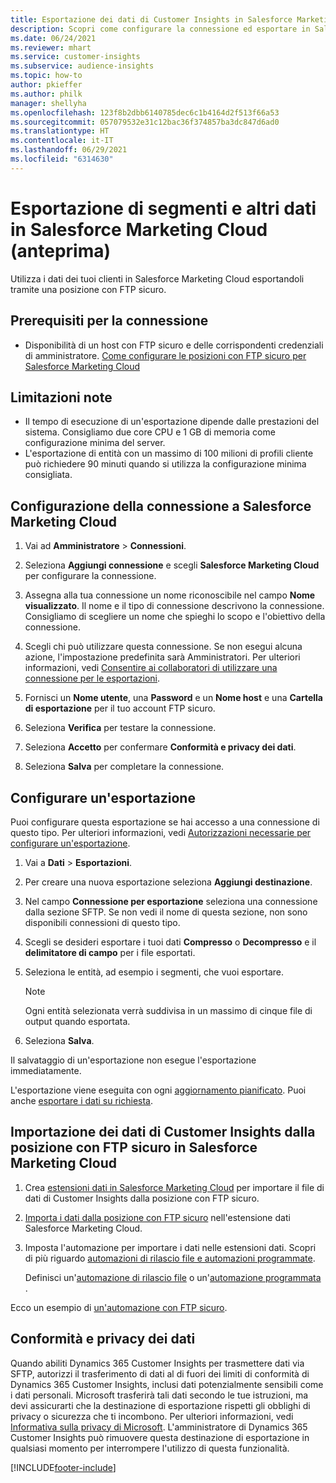 ```yaml
---
title: Esportazione dei dati di Customer Insights in Salesforce Marketing Cloud
description: Scopri come configurare la connessione ed esportare in Salesforce Marketing Cloud.
ms.date: 06/24/2021
ms.reviewer: mhart
ms.service: customer-insights
ms.subservice: audience-insights
ms.topic: how-to
author: pkieffer
ms.author: philk
manager: shellyha
ms.openlocfilehash: 123f8b2dbb6140785dec6c1b4164d2f513f66a53
ms.sourcegitcommit: 057079532e31c12bac36f374857ba3dc847d6ad0
ms.translationtype: HT
ms.contentlocale: it-IT
ms.lasthandoff: 06/29/2021
ms.locfileid: "6314630"
---
```

# <a name="export-segments-and-other-data-to-salesforce-marketing-cloud-preview"></a>Esportazione di segmenti e altri dati in Salesforce Marketing Cloud (anteprima)

Utilizza i dati dei tuoi clienti in Salesforce Marketing Cloud esportandoli tramite una posizione con FTP sicuro.

## <a name="prerequisites-for-connection"></a>Prerequisiti per la connessione

- Disponibilità di un host con FTP sicuro e delle corrispondenti credenziali di amministratore. [Come configurare le posizioni con FTP sicuro per Salesforce Marketing Cloud](https://help.salesforce.com/articleView?id=sf.mc_es_configure_enhanced_ftp.htm&type=5) 

## <a name="known-limitations"></a>Limitazioni note

- Il tempo di esecuzione di un'esportazione dipende dalle prestazioni del sistema. Consigliamo due core CPU e 1 GB di memoria come configurazione minima del server. 
- L'esportazione di entità con un massimo di 100 milioni di profili cliente può richiedere 90 minuti quando si utilizza la configurazione minima consigliata. 

## <a name="set-up-the-connection-to-salesforce-marketing-cloud"></a>Configurazione della connessione a Salesforce Marketing Cloud

1. Vai ad **Amministratore** > **Connessioni**.

1. Seleziona **Aggiungi connessione** e scegli **Salesforce Marketing Cloud** per configurare la connessione.

1. Assegna alla tua connessione un nome riconoscibile nel campo **Nome visualizzato**. Il nome e il tipo di connessione descrivono la connessione. Consigliamo di scegliere un nome che spieghi lo scopo e l'obiettivo della connessione.

1. Scegli chi può utilizzare questa connessione. Se non esegui alcuna azione, l'impostazione predefinita sarà Amministratori. Per ulteriori informazioni, vedi [Consentire ai collaboratori di utilizzare una connessione per le esportazioni](connections.md#allow-contributors-to-use-a-connection-for-exports).

1. Fornisci un **Nome utente**, una **Password** e un **Nome host** e una **Cartella di esportazione** per il tuo account FTP sicuro.

1. Seleziona **Verifica** per testare la connessione.

1. Seleziona **Accetto** per confermare **Conformità e privacy dei dati**.

1. Seleziona **Salva** per completare la connessione.

## <a name="configure-an-export"></a>Configurare un'esportazione

Puoi configurare questa esportazione se hai accesso a una connessione di questo tipo. Per ulteriori informazioni, vedi [Autorizzazioni necessarie per configurare un'esportazione](export-destinations.md#set-up-a-new-export).

1. Vai a **Dati** > **Esportazioni**.

1. Per creare una nuova esportazione seleziona **Aggiungi destinazione**.

1. Nel campo **Connessione per esportazione** seleziona una connessione dalla sezione SFTP. Se non vedi il nome di questa sezione, non sono disponibili connessioni di questo tipo.

1. Scegli se desideri esportare i tuoi dati **Compresso** o **Decompresso** e il **delimitatore di campo** per i file esportati.

1. Seleziona le entità, ad esempio i segmenti, che vuoi esportare.

   > [!NOTE]
   > Ogni entità selezionata verrà suddivisa in un massimo di cinque file di output quando esportata. 

1. Seleziona **Salva**.

Il salvataggio di un'esportazione non esegue l'esportazione immediatamente.

L'esportazione viene eseguita con ogni [aggiornamento pianificato](system.md#schedule-tab). Puoi anche [esportare i dati su richiesta](export-destinations.md#run-exports-on-demand). 

## <a name="import-customer-insights-data-from-sftp-location-to-salesforce-marketing-cloud"></a>Importazione dei dati di Customer Insights dalla posizione con FTP sicuro in Salesforce Marketing Cloud

1. Crea [estensioni dati in Salesforce Marketing Cloud](https://help.salesforce.com/articleView?id=sf.mc_es_create_data_extension.htm&type=5) per importare il file di dati di Customer Insights dalla posizione con FTP sicuro.

2. [Importa i dati dalla posizione con FTP sicuro](https://help.salesforce.com/articleView?id=sf.mc_es_import_data_extension_classic.htm&type=5) nell'estensione dati Salesforce Marketing Cloud. 

3. Imposta l'automazione per importare i dati nelle estensioni dati. Scopri di più riguardo [automazioni di rilascio file e automazioni programmate](https://help.salesforce.com/articleView?id=sf.mc_as_triggered_automations.htm&type=5).

   Definisci un'[automazione di rilascio file](https://help.salesforce.com/articleView?id=sf.mc_as_define_a_triggered_automation.htm&type=5) o un'[automazione programmata ](https://help.salesforce.com/articleView?id=sf.mc_as_define_a_scheduled_automation.htm&type=5). 

Ecco un esempio di [un'automazione con FTP sicuro](https://help.salesforce.com/articleView?id=sf.mc_as_ftp_and_triggered_automation_scenario.htm&type=5).

## <a name="data-privacy-and-compliance"></a>Conformità e privacy dei dati

Quando abiliti Dynamics 365 Customer Insights per trasmettere dati via SFTP, autorizzi il trasferimento di dati al di fuori dei limiti di conformità di Dynamics 365 Customer Insights, inclusi dati potenzialmente sensibili come i dati personali. Microsoft trasferirà tali dati secondo le tue istruzioni, ma devi assicurarti che la destinazione di esportazione rispetti gli obblighi di privacy o sicurezza che ti incombono. Per ulteriori informazioni, vedi [Informativa sulla privacy di Microsoft](https://go.microsoft.com/fwlink/?linkid=396732).
L'amministratore di Dynamics 365 Customer Insights può rimuovere questa destinazione di esportazione in qualsiasi momento per interrompere l'utilizzo di questa funzionalità.

[!INCLUDE[footer-include](../includes/footer-banner.md)]

